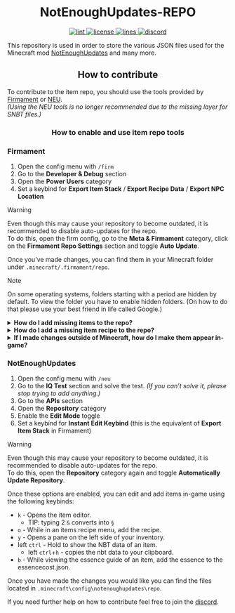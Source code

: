 <!-- markdownlint-disable no-inline-html -->
<h1 align="center"> NotEnoughUpdates-REPO </h1>

<p align="center">
  <!-- lint -->
  <a href="https://github.com/NotEnoughUpdates/NotEnoughUpdates-REPO/actions" target="_blank">
    <img src="https://img.shields.io/github/actions/workflow/status/NotEnoughUpdates/NotEnoughUpdates-REPO/NotEnoughUpdates-REPO-Workflow.yml?label=lint&logo=github&logoColor=FFFFFF&branch=master" alt="lint">
  </a>
  <!-- license -->
  <a href="https://github.com/NotEnoughUpdates/NotEnoughUpdates-REPO/blob/master/LICENSE" target="_blank">
    <img src="https://img.shields.io/github/license/NotEnoughUpdates/NotEnoughUpdates-REPO?color=success&logo=github&logoColor=FFFFFF" alt="license">
  </a>
  <!-- lines -->
  <a href="https://github.com/NotEnoughUpdates/NotEnoughUpdates-REPO">
    <img src="https://tokei.rs/b1/github/NotEnoughUpdates/NotEnoughUpdates-REPO" alt="lines">
  </a>
  <!-- discord -->
  <a href="https://discord.gg/moulberry" target="_blank">
    <img src="https://img.shields.io/discord/516977525906341928?label=discord&color=success&logo=discord&logoColor=FFFFFF" alt="discord">
  </a>
</p>

This repository is used in order to store the various JSON files used for the Minecraft mod [NotEnoughUpdates](https://github.com/Moulberry/NotEnoughUpdates) and many more.

<h2 align="center"> How to contribute </h2>

To contribute to the item repo, you should use the tools provided by [Firmament](https://modrinth.com/mod/firmament) or [NEU](https://modrinth.com/mod/notenoughupdates).  
*(Using the NEU tools is no longer recommended due to the missing layer for SNBT files.)*

<h3 align="center"> How to enable and use item repo tools </h3>

### Firmament

1. Open the config menu with `/firm`
2. Go to the **Developer & Debug** section
3. Open the **Power Users** category
4. Set a keybind for **Export Item Stack** / **Export Recipe Data** / **Export NPC Location**

> [!WARNING]  
> Even though this may cause your repository to become outdated, it is recommended to disable auto-updates for the repo.  
> To do this, open the firm config, go to the **Meta & Firmament** category, click on the **Firmament Repo Settings** section and toggle **Auto Update**.

Once you’ve made changes, you can find them in your Minecraft folder under `.minecraft/.firmament/repo`.

> [!NOTE]  
> On some operating systems, folders starting with a period are hidden by default. To view the folder you have to enable hidden folders. (On how to do that please use your best friend in life called Google.)

<details>
<summary><b>How do I add missing items to the repo?</b></summary>
<br>

1. Press your keybind for **Export Item Stack**  
2. Open your Minecraft folder  
3. Upload the newly created `.json` and `.snbt` files to your own fork of the NEU-Repo  
   - JSON files can be found under `.firmament/repo/items`  
   - SNBT files can be found under `.firmament/repo/itemsOverlay/(Note 1)`  
     - **Note 1:** You may find more than one folder here. The numbers represent the Minecraft Data Version in which the item was exported.  
       Example: The data version for Minecraft `1.21.5` is `4325` (see the Minecraft Wiki: <https://minecraft.wiki/w/Data_version>).  
       If you encounter a data version that does not exist in the original NEU-Repo, don’t worry—just commit the new folder with your changes.
4. Make a pull request to the NEU-Repo  
5. Wait for it to be merged  

</details>

</details>

<details>
<summary><b>How do I add a missing item recipe to the repo?</b></summary>

<br>

1. Open the recipe in-game with `/recipe`  
2. Press your keybind for **Export Recipe Data**  
3. Open your Minecraft folder  
4. Upload the exported `.json` files to your own fork of the NEU-Repo  
   - JSON files can be found under `.firmament/repo/items`  
5. Make a pull request to the NEU-Repo  
6. Wait for it to be merged  

**WARNING**
If you press the export keybind more than once while exporting a recipe, it will create duplicate entries in the JSON file.  
Please make sure the file does not contain the same recipe multiple times before committing.

</details>

<details>
<summary><b>If I made changes outside of Minecraft, how do I make them appear in-game?</b></summary>

There are two ways to do this:  

1. Restart your Minecraft client  
2. Use the in-game Firmament command: `/firm repo reload`  

*Tip: Since you may need to do this more than once, you can set up a keybind with `/firm macros`.*  

**WARNING**  
If you made changes to an item’s lore, you need to re-sync the `nbttag` to make it correct again.  
*(Otherwise, our GitHub workflow will yell at you.)*  
To do this, run:  

```bash
/firm dev reexportlore <itemID>
```  

 Example: `/firm dev reexportlore WARDEN_HELMET`

</details>

### NotEnoughUpdates

1. Open the config menu with `/neu`  
2. Go to the **IQ Test** section and solve the test. *(If you can’t solve it, please stop trying to add anything.)*  
3. Go to the **APIs** section  
4. Open the **Repository** category  
5. Enable the **Edit Mode** toggle  
6. Set a keybind for **Instant Edit Keybind** (this is the equivalent of **Export Item Stack** in Firmament)  

> [!WARNING]  
> Even though this may cause your repository to become outdated, it is recommended to disable auto-updates for the repo.  
> To do this, open the **Repository** category again and toggle **Automatically Update Repository**.

Once these options are enabled, you can edit and add items in-game using the following keybinds:

- `k` - Opens the item editor.
  - TIP: typing 2 `&` converts into `§`
- `o` - While in an items recipe menu, add the recipe.
- `y` - Opens a pane on the left side of your inventory.
- left `ctrl` - Hold to show the NBT data of an item.
  - left `ctrl`+`h` - copies the nbt data to your clipboard.
- `b` - While viewing the essence guide of an item, add the essence to the essencecost.json.

Once you have made the changes you would like you can find the files located in `.minecraft\config\notenoughupdates\repo`.

If you need further help on how to contribute feel free to join the [discord](https://discord.gg/moulberry).